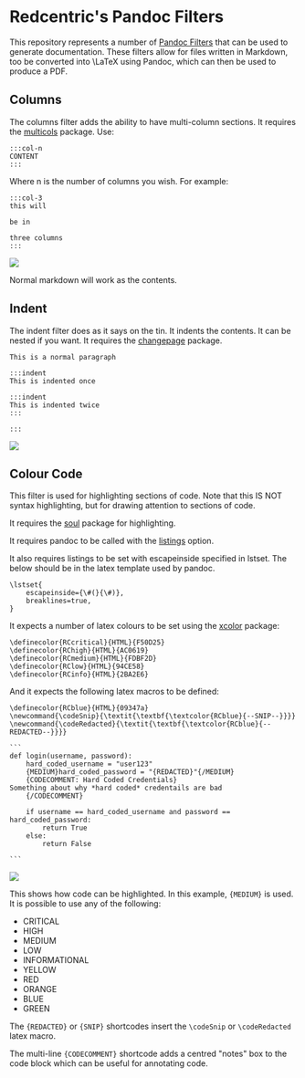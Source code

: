 # Redcentric's Pandoc Filters

This repository represents a number of [Pandoc
Filters](https://pandoc.org/lua-filters.html) that can be used to generate
documentation. These filters allow for files written in Markdown, too be
converted into \LaTeX using Pandoc, which can  then be used to produce a PDF.

## Columns

The columns filter adds the ability to have multi-column sections. It requires
the [multicols](https://ctan.org/pkg/multicol) package. Use:

```
:::col-n
CONTENT
:::
```

Where n is the number of columns you wish. For example:

```
:::col-3
this will

be in

three columns
:::
```


![](./images/2025-06-13-10-25-21.png)


Normal markdown will work as the contents.

## Indent

The indent filter does as it says on the tin. It indents the contents. It can be
nested if you want. It requires the
[changepage](https://ctan.org/pkg/changepage) package.

```
This is a normal paragraph

:::indent
This is indented once

:::indent
This is indented twice
:::

:::
```

![](./images/2025-06-13-10-40-46.png)


## Colour Code

This filter is used for highlighting sections of code. Note that this IS NOT
syntax highlighting, but for drawing attention to sections of code.

It requires the [soul](https://ctan.org/pkg/soul) package for highlighting.

It requires pandoc to be called with the [listings](https://pandoc.org/MANUAL.html#option--listings[) option.

It also requires listings to be set with escapeinside specified in lstset. The
below should be in the latex template used by pandoc.

```
\lstset{
	escapeinside={\#(}{\#)},
	breaklines=true,
}
```

It expects a number of latex colours to be set using the
[xcolor](https://ctan.org/pkg/xcolor) package:

```
\definecolor{RCcritical}{HTML}{F50D25}
\definecolor{RChigh}{HTML}{AC0619}
\definecolor{RCmedium}{HTML}{FDBF2D}
\definecolor{RClow}{HTML}{94CE58}
\definecolor{RCinfo}{HTML}{2BA2E6}
```

And it expects the following latex macros to be defined:

```
\definecolor{RCblue}{HTML}{09347a}
\newcommand{\codeSnip}{\textit{\textbf{\textcolor{RCblue}{--SNIP--}}}}
\newcommand{\codeRedacted}{\textit{\textbf{\textcolor{RCblue}{--REDACTED--}}}}
```

````
```
def login(username, password):
    hard_coded_username = "user123"
    {MEDIUM}hard_coded_password = "{REDACTED}"{/MEDIUM}
    {CODECOMMENT: Hard Coded Credentials}
Something about why *hard coded* credentails are bad
    {/CODECOMMENT}

    if username == hard_coded_username and password == hard_coded_password:
        return True
    else:
        return False

```
````

![](./images/2025-06-13-11-17-42.png)

This shows how code can be highlighted. In this example, `{MEDIUM}` is used. It
is possible to use any of the following:

* CRITICAL
* HIGH
* MEDIUM
* LOW
* INFORMATIONAL
* YELLOW
* RED
* ORANGE
* BLUE
* GREEN

The `{REDACTED}` or `{SNIP}` shortcodes insert the `\codeSnip` or
`\codeRedacted` latex macro.

The multi-line `{CODECOMMENT}` shortcode adds a centred "notes" box to the code
block which can be useful for annotating code.
